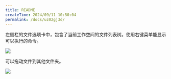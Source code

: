 ```yaml
---
title: README
createTime: 2024/09/11 10:50:04
permalink: /docs/uz02gj3d/
---
```

左侧栏的文件选项卡中，包含了当前工作空间的文件列表树。使用右键菜单能显示可以执行的命令。

![](10.png)

可以拖动文件到其他文件夹。

![](1.png)
